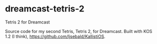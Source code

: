 # dreamcast-tetris-2
Tetris 2 for Dreamcast

Source code for my second Tetris, Tetris 2, for Dreamcast. Built with KOS 1.2 (I think), https://github.com/ljsebald/KallistiOS.
